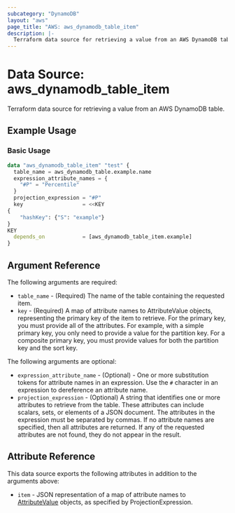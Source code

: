 ```yaml
---
subcategory: "DynamoDB"
layout: "aws"
page_title: "AWS: aws_dynamodb_table_item"
description: |-
  Terraform data source for retrieving a value from an AWS DynamoDB table.
---
```


# Data Source: aws_dynamodb_table_item

Terraform data source for retrieving a value from an AWS DynamoDB table.

## Example Usage

### Basic Usage

```terraform
data "aws_dynamodb_table_item" "test" {
  table_name = aws_dynamodb_table.example.name
  expression_attribute_names = {
    "#P" = "Percentile"
  }
  projection_expression = "#P"
  key                   = <<KEY
{
	"hashKey": {"S": "example"}
}
KEY
  depends_on            = [aws_dynamodb_table_item.example]
}
```

## Argument Reference

The following arguments are required:

* `table_name` - (Required) The name of the table containing the requested item.
* `key` - (Required) A map of attribute names to AttributeValue objects, representing the primary key of the item to retrieve.
  For the primary key, you must provide all of the attributes. For example, with a simple primary key, you only need to provide a value for the partition key. For a composite primary key, you must provide values for both the partition key and the sort key.

The following arguments are optional:

* `expression_attribute_name` - (Optional) - One or more substitution tokens for attribute names in an expression. Use the `#` character in an expression to dereference an attribute name.
* `projection_expression` - (Optional) A string that identifies one or more attributes to retrieve from the table. These attributes can include scalars, sets, or elements of a JSON document. The attributes in the expression must be separated by commas.
If no attribute names are specified, then all attributes are returned. If any of the requested attributes are not found, they do not appear in the result.

## Attribute Reference

This data source exports the following attributes in addition to the arguments above:

* `item` - JSON representation of a map of attribute names to [AttributeValue](https://docs.aws.amazon.com/amazondynamodb/latest/APIReference/API_AttributeValue.html) objects, as specified by ProjectionExpression.
